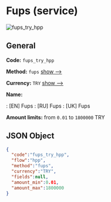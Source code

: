 
# Fups (service) 
![fups_try_hpp](https://static.openfintech.io/payment_methods/fups_try_hpp/logo.svg?w=400&c=v0.59.26#w200)  

## General 
 
**Code:** `fups_try_hpp` 
 
**Method:** `fups` 
 [show -->](/payment-methods/fups/) 
 
**Currency:** `TRY` [show -->](/currencies/TRY/) 
 
**Name:** 
 
:	[EN] Fups 
:	[RU] Fups 
:	[UK] Fups 
 
**Amount limits:** from `0.01` to `1800000` TRY 

## JSON Object 

```json
{
  "code":"fups_try_hpp",
  "flow":"hpp",
  "method":"fups",
  "currency":"TRY",
  "fields":null,
  "amount_min":0.01,
  "amount_max":1800000
}
```  
